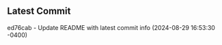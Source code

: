 
## Latest Commit
ed76cab - Update README with latest commit info (2024-08-29 16:53:30 -0400) <Yunxi-Zhou>

